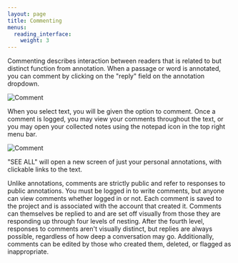 ```yaml
---
layout: page
title: Commenting
menus:
  reading_interface:
    weight: 3
---
```


Commenting describes interaction between readers that is related to but distinct function from annotation. When a passage or word is annotated, you can comment by clicking on the "reply" field on the annotation dropdown.

![Comment](/docs/assets/reading/annotationcomment.png)

When you select text, you will be given the option to comment. Once a comment is logged, you may view your comments throughout the text, or you may open your collected notes using the notepad icon in the top right menu bar.

![Comment](/docs/assets/reading/comment3.png)

"SEE ALL" will open a new screen of just your personal annotations, with clickable links to the text.


Unlike annotations, comments are strictly public and refer to responses to public annotations. You must be logged in to write comments, but anyone can view comments whether logged in or not. Each comment is saved to the project and is associated with the account that created it. Comments can themselves be replied to and are set off visually from those they are responding up through four levels of nesting. After the fourth level, responses to comments aren't visually distinct, but replies are always possible, regardless of how deep a conversation may go. Additionally, comments can be edited by those who created them, deleted, or flagged as inappropriate.
